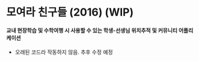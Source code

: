 모여라 친구들 (2016) (WIP)
=============
#### 교내 현장학습 및 수학여행 시 사용할 수 있는 학생-선생님 위치추적 및 커뮤니티 어플리케이션

* 오래된 코드라 작동하지 않음. 추후 수정 예정